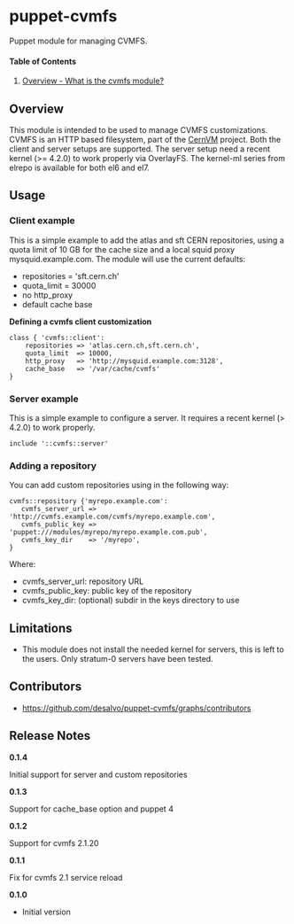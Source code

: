 puppet-cvmfs
======

Puppet module for managing CVMFS.

#### Table of Contents
1. [Overview - What is the cvmfs module?](#overview)

Overview
--------

This module is intended to be used to manage CVMFS customizations. CVMFS is an HTTP based filesystem,
part of the [CernVM](http://cernvm.cern.ch) project.
Both the client and server setups are supported. The server setup need a recent kernel (>= 4.2.0) to work properly via OverlayFS. The kernel-ml series from elrepo is available for both el6 and el7.

Usage
-----

### Client example

This is a simple example to add the atlas and sft CERN repositories, using a quota limit of 10 GB for the cache
size and a local squid proxy mysquid.example.com. The module will use the current defaults:

* repositories = 'sft.cern.ch'
* quota_limit = 30000
* no http_proxy
* default cache base

**Defining a cvmfs client customization**

```cvmfs
class { 'cvmfs::client':
    repositories => 'atlas.cern.ch,sft.cern.ch',
    quota_limit  => 10000,
    http_proxy   => 'http://mysquid.example.com:3128',
    cache_base   => '/var/cache/cvmfs'
}
```

### Server example

This is a simple example to configure a server. It requires a recent kernel (> 4.2.0) to work properly.

```cvmfs_server
include '::cvmfs::server'
```

### Adding a repository

You can add custom repositories using in the following way:

```cvmfs_add_repo
cvmfs::repository {'myrepo.example.com':
   cvmfs_server_url => 'http://cvmfs.example.com/cvmfs/myrepo.example.com',
   cvmfs_public_key => 'puppet:///modules/myrepo/myrepo.example.com.pub',
   cvmfs_key_dir    => '/myrepo',
}
```

Where:

* cvmfs_server_url: repository URL
* cvmfs_public_key: public key of the repository
* cvmfs_key_dir: (optional) subdir in the keys directory to use

Limitations
------------

* This module does not install the needed kernel for servers, this is left to the users. Only stratum-0 servers have been tested.

Contributors
------------

* https://github.com/desalvo/puppet-cvmfs/graphs/contributors

Release Notes
-------------

**0.1.4**

Initial support for server and custom repositories

**0.1.3**

Support for cache_base option and puppet 4

**0.1.2**

Support for cvmfs 2.1.20

**0.1.1**

Fix for cvmfs 2.1 service reload

**0.1.0**

* Initial version
